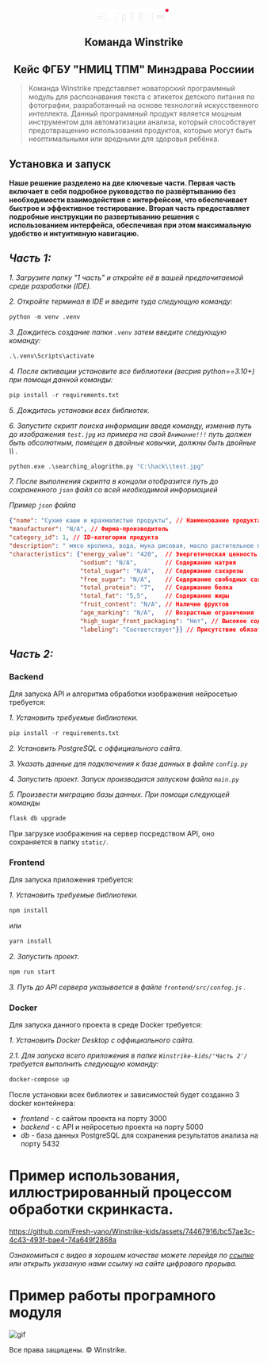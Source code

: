 
<p align="center">
    <img src="./logo.png" alt="Логотип проекта" width="150" style="display: inline-block; vertical-align: middle; margin-right: 10px;"/>  <br/>
     <H2 align="center">Команда Winstrike</H2> 
    <H2 align="center">Кейс ФГБУ "НМИЦ ТПМ" Минздрава Россиии</H2> 
</p>

> Команда Winstrike представляет новаторский программный модуль для распознавания текста с этикеток детского питания по фотографии, разработанный на основе технологий искусственного интеллекта. Данный программный продукт является мощным инструментом для автоматизации анализа, который способствует предотвращению использования продуктов, которые могут быть неоптимальными или вредными для здоровья ребёнка.


## Установка и запуск

**Наше решение разделено на две ключевые части. Первая часть включает в себя подробное руководство по развёртыванию без необходимости взаимодействия с интерфейсом, что обеспечивает быстрое и эффективное тестирование. Вторая часть предоставляет подробные инструкции по развертыванию решения с использованием интерфейса, обеспечивая при этом максимальную удобство и интуитивную навигацию.**

***Часть 1:***
----------

*1. Загрузите папку "1 часть" и откройте её в вашей предпочитаемой среде разработки (IDE).* 

*2. Откройте терминал в IDE и введите туда следующую команду:* 

```python
python -m venv .venv
```
*3. Дождитесь создание папки `.venv` затем введите следующую команду:*

```python
.\.venv\Scripts\activate
```
*4. После активации установите все библиотеки (весрия python==3.10+) при помощи данной команды:*

```python
pip install -r requirements.txt
```
*5. Дождитесь установки всех библиотек.*

*6. Запустите скрипт поиска информации введя команду, изменив путь до изображения `test.jpg` из примера на свой ```Внимание!!!``` путь должен быть обсолютным, помещен в двойные ковычки, должны быть двойные \\\\ .*

```python
python.exe .\searching_alogrithm.py "C:\hack\\test.jpg"
```
*7. После выполнения скрипта в концоли отобразится путь до сохраненного `json` файл со всей необходимой информацией*

*Пример `json` файла*

```json
{"name": "Сухие каши и крахмалистые продукты", // Наименование продукта
"manufacturer": "N/A", // Фирма-производитель
"category_id": 1, // ID-категории продукта
"description": " мясо кролика, вода, мука рисовая, масло растительное продукт может содержать незначительное количество", // Cостав
"characteristics": {"energy_value": "420",  // Энергетическая ценность
                    "sodium": "N/A",		// Содержание натрия
                    "total_sugar": "N/A",	// Содержание сахарозы
                    "free_sugar": "N/A",	// Содержание свободных сахаров
                    "total_protein": "7",	// Содержание белка
                    "total_fat": "5,5",     // Содержание жиры
                    "fruit_content": "N/A",	// Наличие фруктов
                    "age_marking": "N/A",	// Возрастные ограничения
                    "high_sugar_front_packaging": "Нет", // Высокое содержание сахара
                    "labeling": "Соответствует"}} // Присутствие обязательной маркировки

```
***Часть 2:***
----------

### Backend
Для запуска API и алгоритма обработки изображения нейросетью требуется:

*1. Установить требуемые библиотеки.*

```python
pip install -r requirements.txt
```

*2. Установить PostgreSQL с оффициального сайта.*

*3. Указать данные для подключения к базе данных в файле `config.py`*

*4. Запустить проект. Запуск производится запуском файла `main.py`* 

*5. Произвести миграцию базы данных. При помощи следующей команды*

```python
flask db upgrade
```
При загрузке изображения на сервер посредством API, оно сохраняется в папку `static/`.

### Frontend
Для запуска приложения требуется:

*1. Установить требуемые библиотеки.*

```cmd
npm install
```

или

```cmd
yarn install
```

*2. Запустить проект.* 

```cmd
npm run start
```
*3. Путь до API сервера указывается в файле `frontend/src/confog.js` .*

### Docker
Для запуска данного проекта в среде Docker требуется:

*1. Установить Docker Desktop с оффициального сайта.*

*2.1. Для запуска всего приложения в папке `Winstrike-kids/'Часть 2'/` требуется выполнить следующую команду:*

```cmd
docker-compose up
```

После установки всех библиотек и зависимостей будет созданно 3 docker контейнера:
- _frontend_ - с сайтом проекта на порту 3000
- _backend_ - с API и нейросетью проекта на порту 5000
- _db_ - база данных PostgreSQL для сохранения результатов анализа на порту 5432

# Пример использования, иллюстрированный процессом обработки скринкаста.




https://github.com/Fresh-vano/Winstrike-kids/assets/74467916/bc57ae3c-4c43-493f-bae4-74a649f2868a




*Ознакомиться с видео в хорошем качестве можете перейдя по [ссылке](https://drive.google.com/file/d/1-_Ky1P6hfJHz-jfd6TEr2ljGDHaUzHa2/view) или открыть указаную нами ссылку на сайте цифрового прорыва.*

# Пример работы програмного модуля

![gif](https://github.com/Fresh-vano/Winstrike-kids/assets/74467916/36c37fdb-3bc5-4a41-b9c7-9a5d97ddbf63)




Все права защищены. &copy; Winstrike.
